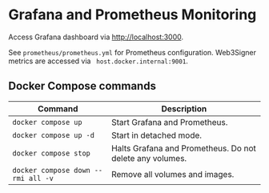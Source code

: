 # Grafana and Prometheus Monitoring 

Access Grafana dashboard via [http://localhost:3000](http://localhost:3000).

See `prometheus/prometheus.yml` for Prometheus configuration. Web3Signer metrics are accessed via ` host.docker.internal:9001`.

## Docker Compose commands

| **Command**                        | **Description**                                          |
|------------------------------------|----------------------------------------------------------|
| `docker compose up`                | Start Grafana and Prometheus.                            |
| `docker compose up -d`             | Start in detached mode.                                  |
| `docker compose stop`              | Halts Grafana and Prometheus. Do not delete any volumes. |
| `docker compose down --rmi all -v` | Remove all volumes and images.                           |


